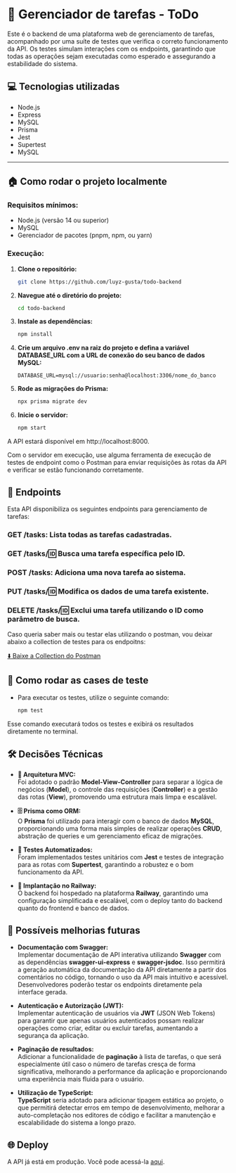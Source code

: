 # 📝 Gerenciador de tarefas - ToDo
Este é o backend de uma plataforma web de gerenciamento de tarefas, acompanhado por uma suíte de testes que verifica o correto funcionamento da API. Os testes simulam interações com os endpoints, garantindo que todas as operações sejam executadas como esperado e assegurando a estabilidade do sistema.

## 💻 Tecnologias utilizadas

- Node.js
- Express
- MySQL
- Prisma
- Jest
- Supertest
- MySQL

---

## 🏠 Como rodar o projeto localmente

### Requisitos mínimos:
- Node.js (versão 14 ou superior)
- MySQL
- Gerenciador de pacotes (pnpm, npm, ou yarn)

### Execução:

1. **Clone o repositório:**
   
   ```bash
   git clone https://github.com/luyz-gusta/todo-backend
   ```
   
2. **Navegue até o diretório do projeto:**
   
   ```bash
   cd todo-backend
   ```
   
3. **Instale as dependências:**
 
   ```bash
   npm install
   ```

4. **Crie um arquivo .env na raiz do projeto e defina a variável DATABASE_URL com a URL de conexão do seu banco de dados MySQL:**

   ```env
   DATABASE_URL=mysql://usuario:senha@localhost:3306/nome_do_banco
   ```

5. **Rode as migrações do Prisma:**

   ```bash
   npx prisma migrate dev
   ```

6. **Inicie o servidor:**

   ```bash
   npm start
   ```

A API estará disponível em http://localhost:8000.

Com o servidor em execução, use alguma ferramenta de execução de testes de endpoint como o Postman para enviar requisições às rotas da API e verificar se estão funcionando corretamente.



## 🔗 Endpoints
Esta API disponibiliza os seguintes endpoints para gerenciamento de tarefas:

### GET /tasks: Lista todas as tarefas cadastradas.

### GET /tasks/:id: Busca uma tarefa específica pelo ID.

### POST /tasks: Adiciona uma nova tarefa ao sistema.

### PUT /tasks/:id: Modifica os dados de uma tarefa existente.

### DELETE /tasks/:id: Exclui uma tarefa utilizando o ID como parâmetro de busca.

Caso queria saber mais ou testar elas utilizando o postman, vou deixar abaixo a collection de testes para os endpoitns:

[⬇️ Baixe a Collection do Postman](./toDo.postman_collection.json)

## 🧪 Como rodar as cases de teste
* Para executar os testes, utilize o seguinte comando:

  ```bash
  npm test
  ```
  
Esse comando executará todos os testes e exibirá os resultados diretamente no terminal.

## 🛠️ Decisões Técnicas

- **📁 Arquitetura MVC:**  
  Foi adotado o padrão **Model-View-Controller** para separar a lógica de negócios (**Model**), o controle das requisições (**Controller**) e a gestão das rotas (**View**), promovendo uma estrutura mais limpa e escalável.

- **🗄️ Prisma como ORM:**  
  O **Prisma** foi utilizado para interagir com o banco de dados **MySQL**, proporcionando uma forma mais simples de realizar operações **CRUD**, abstração de queries e um gerenciamento eficaz de migrações.

- **🧪 Testes Automatizados:**  
  Foram implementados testes unitários com **Jest** e testes de integração para as rotas com **Supertest**, garantindo a robustez e o bom funcionamento da API.

- **🚀 Implantação no Railway:**  
  O backend foi hospedado na plataforma **Railway**, garantindo uma configuração simplificada e escalável, com o deploy tanto do backend quanto do frontend e banco de dados.

## 🚀 Possíveis melhorias futuras

* **Documentação com Swagger:**  
  Implementar documentação de API interativa utilizando **Swagger** com as dependências **swagger-ui-express** e **swagger-jsdoc**. Isso permitirá a geração automática da documentação da API diretamente a partir dos comentários no código, tornando o uso da API mais intuitivo e acessível. Desenvolvedores poderão testar os endpoints diretamente pela interface gerada.


* **Autenticação e Autorização (JWT):**  
  Implementar autenticação de usuários via **JWT** (JSON Web Tokens) para garantir que apenas usuários autenticados possam realizar operações como criar, editar ou excluir tarefas, aumentando a segurança da aplicação.

* **Paginação de resultados:**  
  Adicionar a funcionalidade de **paginação** à lista de tarefas, o que será especialmente útil caso o número de tarefas cresça de forma significativa, melhorando a performance da aplicação e proporcionando uma experiência mais fluida para o usuário.

* **Utilização de TypeScript:**  
  **TypeScript** seria adotado para adicionar tipagem estática ao projeto, o que permitirá detectar erros em tempo de desenvolvimento, melhorar a auto-completação nos editores de código e facilitar a manutenção e escalabilidade do sistema a longo prazo.



## 🌐 Deploy

A API já está em produção. Você pode acessá-la [aqui](https://todo-backend-production-3543.up.railway.app/tasks).
